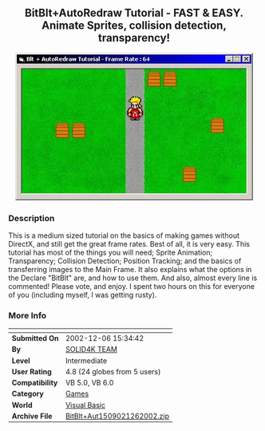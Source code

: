 ﻿<div align="center">

## BitBlt\+AutoRedraw Tutorial \- FAST & EASY\. Animate Sprites, collision detection, transparency\!

<img src="PIC20021261836452430.JPG">
</div>

### Description

This is a medium sized tutorial on the basics of making games without DirectX, and still get the great frame rates. Best of all, it is very easy. This tutorial has most of the things you will need; Sprite Animation; Transparency; Collision Detection; Position Tracking; and the basics of transferring images to the Main Frame. It also explains what the options in the Declare "BitBlt" are, and how to use them. And also, almost every line is commented! Please vote, and enjoy. I spent two hours on this for everyone of you (including myself, I was getting rusty).
 
### More Info
 


<span>             |<span>
---                |---
**Submitted On**   |2002-12-06 15:34:42
**By**             |[SOLID4K TEAM](https://github.com/Planet-Source-Code/PSCIndex/blob/master/ByAuthor/solid4k-team.md)
**Level**          |Intermediate
**User Rating**    |4.8 (24 globes from 5 users)
**Compatibility**  |VB 5\.0, VB 6\.0
**Category**       |[Games](https://github.com/Planet-Source-Code/PSCIndex/blob/master/ByCategory/games__1-38.md)
**World**          |[Visual Basic](https://github.com/Planet-Source-Code/PSCIndex/blob/master/ByWorld/visual-basic.md)
**Archive File**   |[BitBlt\+Aut1509021262002\.zip](https://github.com/Planet-Source-Code/solid4k-team-bitblt-autoredraw-tutorial-fast-easy-animate-sprites-collision-detection-tran__1-41360/archive/master.zip)








